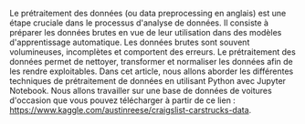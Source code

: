 Le prétraitement des données (ou data preprocessing en anglais) est une étape cruciale dans le processus d'analyse de données. Il consiste à préparer les données brutes en vue de leur utilisation dans des modèles d'apprentissage automatique. Les données brutes sont souvent volumineuses, incomplètes et comportent des erreurs. Le prétraitement des données permet de nettoyer, transformer et normaliser les données afin de les rendre exploitables. Dans cet article, nous allons aborder les différentes techniques de prétraitement de données en utilisant Python avec Jupyter Notebook. Nous allons travailler sur une base de données de voitures d'occasion que vous pouvez télécharger à partir de ce lien : https://www.kaggle.com/austinreese/craigslist-carstrucks-data.
